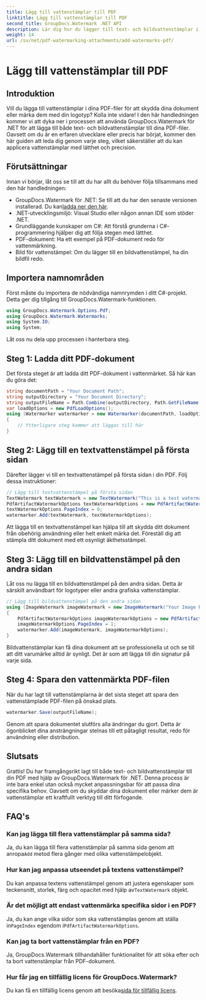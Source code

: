 ```yaml
---
title: Lägg till vattenstämplar till PDF
linktitle: Lägg till vattenstämplar till PDF
second_title: GroupDocs.Watermark .NET API
description: Lär dig hur du lägger till text- och bildvattenstämplar i dina PDF-filer med hjälp av GroupDocs.Watermark for .NET med vår omfattande steg-för-steg-guide.
weight: 14
url: /sv/net/pdf-watermarking-attachments/add-watermarks-pdf/
---
```


# Lägg till vattenstämplar till PDF

## Introduktion
Vill du lägga till vattenstämplar i dina PDF-filer för att skydda dina dokument eller märka dem med din logotyp? Kolla inte vidare! I den här handledningen kommer vi att dyka ner i processen att använda GroupDocs.Watermark för .NET för att lägga till både text- och bildvattenstämplar till dina PDF-filer. Oavsett om du är en erfaren utvecklare eller precis har börjat, kommer den här guiden att leda dig genom varje steg, vilket säkerställer att du kan applicera vattenstämplar med lätthet och precision.
## Förutsättningar
Innan vi börjar, låt oss se till att du har allt du behöver följa tillsammans med den här handledningen:
-  GroupDocs.Watermark för .NET: Se till att du har den senaste versionen installerad. Du kan[ladda ner den här](https://releases.groupdocs.com/Watermark/net/).
- .NET-utvecklingsmiljö: Visual Studio eller någon annan IDE som stöder .NET.
- Grundläggande kunskaper om C#: Att förstå grunderna i C#-programmering hjälper dig att följa stegen med lätthet.
- PDF-dokument: Ha ett exempel på PDF-dokument redo för vattenmärkning.
- Bild för vattenstämpel: Om du lägger till en bildvattenstämpel, ha din bildfil redo.
## Importera namnområden
Först måste du importera de nödvändiga namnrymden i ditt C#-projekt. Detta ger dig tillgång till GroupDocs.Watermark-funktionen.
```csharp
using GroupDocs.Watermark.Options.Pdf;
using GroupDocs.Watermark.Watermarks;
using System.IO;
using System;
```
Låt oss nu dela upp processen i hanterbara steg.
## Steg 1: Ladda ditt PDF-dokument
Det första steget är att ladda ditt PDF-dokument i vattenmärket. Så här kan du göra det:
```csharp
string documentPath = "Your Document Path";
string outputDirectory = "Your Document Directory";
string outputFileName = Path.Combine(outputDirectory, Path.GetFileName(documentPath));
var loadOptions = new PdfLoadOptions();
using (Watermarker watermarker = new Watermarker(documentPath, loadOptions))
{
    // Ytterligare steg kommer att läggas till här
}
```
## Steg 2: Lägg till en textvattenstämpel på första sidan
Därefter lägger vi till en textvattenstämpel på första sidan i din PDF. Följ dessa instruktioner:
```csharp
// Lägg till textvattenstämpel på första sidan
TextWatermark textWatermark = new TextWatermark("This is a test watermark", new Font("Arial", 8));
PdfArtifactWatermarkOptions textWatermarkOptions = new PdfArtifactWatermarkOptions();
textWatermarkOptions.PageIndex = 0;
watermarker.Add(textWatermark, textWatermarkOptions);
```

Att lägga till en textvattenstämpel kan hjälpa till att skydda ditt dokument från obehörig användning eller helt enkelt märka det. Föreställ dig att stämpla ditt dokument med ett osynligt äkthetsstämpel.
## Steg 3: Lägg till en bildvattenstämpel på den andra sidan
Låt oss nu lägga till en bildvattenstämpel på den andra sidan. Detta är särskilt användbart för logotyper eller andra grafiska vattenstämplar.
```csharp
// Lägg till bildvattenstämpel på den andra sidan
using (ImageWatermark imageWatermark = new ImageWatermark("Your Image Path"))
{
    PdfArtifactWatermarkOptions imageWatermarkOptions = new PdfArtifactWatermarkOptions();
    imageWatermarkOptions.PageIndex = 1;
    watermarker.Add(imageWatermark, imageWatermarkOptions);
}
```

Bildvattenstämplar kan få dina dokument att se professionella ut och se till att ditt varumärke alltid är synligt. Det är som att lägga till din signatur på varje sida.
## Steg 4: Spara den vattenmärkta PDF-filen
När du har lagt till vattenstämplarna är det sista steget att spara den vattenstämplade PDF-filen på önskad plats.
```csharp
watermarker.Save(outputFileName);
```
Genom att spara dokumentet slutförs alla ändringar du gjort. Detta är ögonblicket dina ansträngningar stelnas till ett påtagligt resultat, redo för användning eller distribution.
## Slutsats
Grattis! Du har framgångsrikt lagt till både text- och bildvattenstämplar till din PDF med hjälp av GroupDocs.Watermark för .NET. Denna process är inte bara enkel utan också mycket anpassningsbar för att passa dina specifika behov. Oavsett om du skyddar dina dokument eller märker dem är vattenstämplar ett kraftfullt verktyg till ditt förfogande.
## FAQ's
### Kan jag lägga till flera vattenstämplar på samma sida?
 Ja, du kan lägga till flera vattenstämplar på samma sida genom att anropa`Add` metod flera gånger med olika vattenstämpelobjekt.
### Hur kan jag anpassa utseendet på textens vattenstämpel?
 Du kan anpassa textens vattenstämpel genom att justera egenskaper som teckensnitt, storlek, färg och opacitet med hjälp av`TextWatermark` objekt.
### Är det möjligt att endast vattenmärka specifika sidor i en PDF?
 Ja, du kan ange vilka sidor som ska vattenstämplas genom att ställa in`PageIndex` egendom i`PdfArtifactWatermarkOptions`.
### Kan jag ta bort vattenstämplar från en PDF?
Ja, GroupDocs.Watermark tillhandahåller funktionalitet för att söka efter och ta bort vattenstämplar från PDF-dokument.
### Hur får jag en tillfällig licens för GroupDocs.Watermark?
Du kan få en tillfällig licens genom att besöka[sida för tillfällig licens](https://purchase.groupdocs.com/temporary-license/).